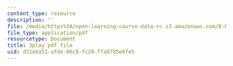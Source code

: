 ```yaml
---
content_type: resource
description: ''
file: /media/https%3A/open-learning-course-data-rc.s3.amazonaws.com/8-04-quantum-physics-i-spring-2016/d31eba51afde06c8fc29f7a8785e6fe5_1dW_izzvfOk.pdf
file_type: application/pdf
resourcetype: Document
title: 3play pdf file
uid: d31eba51-afde-06c8-fc29-f7a8785e6fe5
---
```

